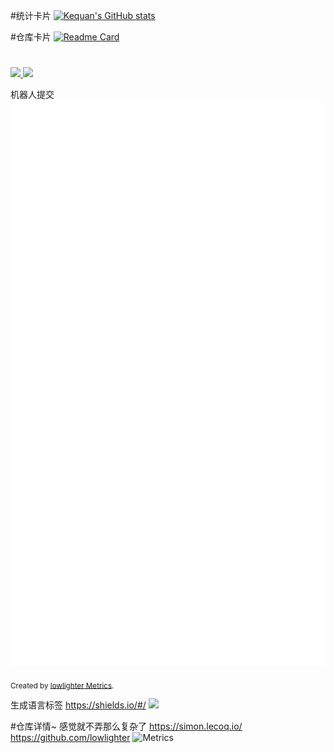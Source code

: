 
#统计卡片
[![Kequan's GitHub stats](https://github-readme-stats.vercel.app/api?username=swimmant)](https://github.com/swimmant/github-readme-stats)


#仓库卡片
[![Readme Card](https://github-readme-stats.vercel.app/api/pin/?username=swimmant&repo=github-readme-stats)](https://github.com/swimmant/github-readme-stats)

#

<a href=" https://github.com/anuraghazra/github-readme-stats " >
  <img align= " center " src= " https://github-readme-stats.vercel.app/api/pin/?username=swimmant&repo=github-readme-stats " />
</a>
<a href=" https://github.com/anuraghazra/convoychat " >
  <img align= " center " src= " https://github-readme-stats.vercel.app/api/pin/?username=swimmant&repo=convoychat " />
</a>


机器人提交
![Metrics](https://github.com/FloEdelmann/FloEdelmann/blob/main/github-metrics.svg)

<sub>Created by <a href="https://github.com/lowlighter/metrics">lowlighter Metrics</a>.</sub>

生成语言标签
https://shields.io/#/
![](https://img.shields.io/badge/python-%20-green)

#仓库详情~ 感觉就不弄那么复杂了
https://simon.lecoq.io/
https://github.com/lowlighter
![Metrics](https://metrics.lecoq.io/swimmant?template=classic&base.metadata=0&isocalendar=1&people=1&isocalendar.duration=half-year&people.limit=24&people.identicons=false&people.size=28&people.types=followers%2C%20following&people.shuffle=false&config.timezone=Asia%2FShanghai)
